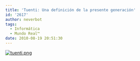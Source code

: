 ```yaml
---
title: 'Tuenti: Una definición de la presente generación'
id: '2617'
author: neverbot
tags:
  - Informática
  - Mundo Real™
date: 2010-08-19 20:51:30
---
```


[![tuenti.png](./tuenti.png)](http://twitter.com/Tuenti_es/status/21575047406)